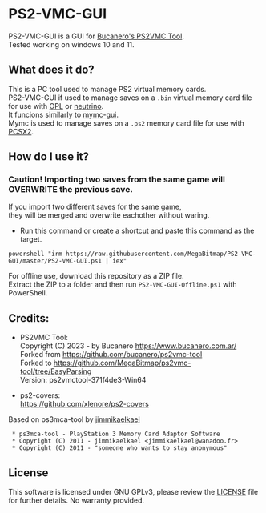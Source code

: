 # PS2-VMC-GUI

PS2-VMC-GUI is a GUI for [Bucanero's PS2VMC Tool](https://github.com/bucanero/ps2vmc-tool).  
Tested working on windows 10 and 11.  

## What does it do?


This is a PC tool used to manage PS2 virtual memory cards.  
PS2-VMC-GUI if used to manage saves on a `.bin` virtual memory card file for use with [OPL](https://github.com/ps2homebrew/Open-PS2-Loader) or [neutrino](https://github.com/rickgaiser/neutrino).  
It funcions similarly to [mymc-gui](http://www.csclub.uwaterloo.ca:11068/mymc/).  
Mymc is used to manage saves on a `.ps2` memory card file for use with [PCSX2](https://pcsx2.net/).  


## How do I use it?

### Caution! Importing two saves from the same game will OVERWRITE the previous save.
If you import two different saves for the same game,  
they will be merged and overwrite eachother without waring.  

- Run this command or create a shortcut and paste this command as the target.

```
powershell "irm https://raw.githubusercontent.com/MegaBitmap/PS2-VMC-GUI/master/PS2-VMC-GUI.ps1 | iex"
```

For offline use, download this repository as a ZIP file.  
Extract the ZIP to a folder and then run `PS2-VMC-GUI-Offline.ps1` with PowerShell.  

## Credits:


- PS2VMC Tool:  
Copyright (C) 2023 - by Bucanero <https://www.bucanero.com.ar/>  
Forked from <https://github.com/bucanero/ps2vmc-tool>  
Forked to <https://github.com/MegaBitmap/ps2vmc-tool/tree/EasyParsing>  
Version: ps2vmctool-371f4de3-Win64  


- ps2-covers:  
<https://github.com/xlenore/ps2-covers>  

Based on ps3mca-tool by [jimmikaelkael](https://github.com/jimmikaelkael)

```
 * ps3mca-tool - PlayStation 3 Memory Card Adaptor Software
 * Copyright (C) 2011 - jimmikaelkael <jimmikaelkael@wanadoo.fr>
 * Copyright (C) 2011 - "someone who wants to stay anonymous"
```

## License

This software is licensed under GNU GPLv3, please review the [LICENSE](https://github.com/bucanero/ps2vmc-tool/blob/main/LICENSE)
file for further details. No warranty provided.
